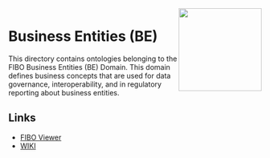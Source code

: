 <img src="https://spec.edmcouncil.org/fibo/htmlpages/master/latest/img/logo.66a988fe.png" width="165" align="right"/>

# Business Entities (BE)

This directory contains ontologies belonging to the FIBO Business Entities (BE) Domain. This domain defines business concepts that are used for data governance, interoperability, and in regulatory reporting about business entities.

## Links

- [FIBO Viewer](https://spec.edmcouncil.org/fibo/ontology/BE/MetadataBE/BEDomain)
- [WIKI](https://wiki.edmcouncil.org/display/BE)
